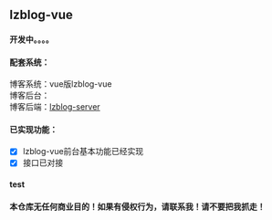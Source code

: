 ## lzblog-vue

#### 开发中。。。。

#### 配套系统：
 博客系统：vue版lzblog-vue  
 博客后台：  
 博客后端：[lzblog-server](https://github.com/lzcwds/lzblog-server)

#### 已实现功能：
- [x] lzblog-vue前台基本功能已经实现
- [x] 接口已对接

#### test
#### 本仓库无任何商业目的！如果有侵权行为，请联系我！请不要把我抓走！
